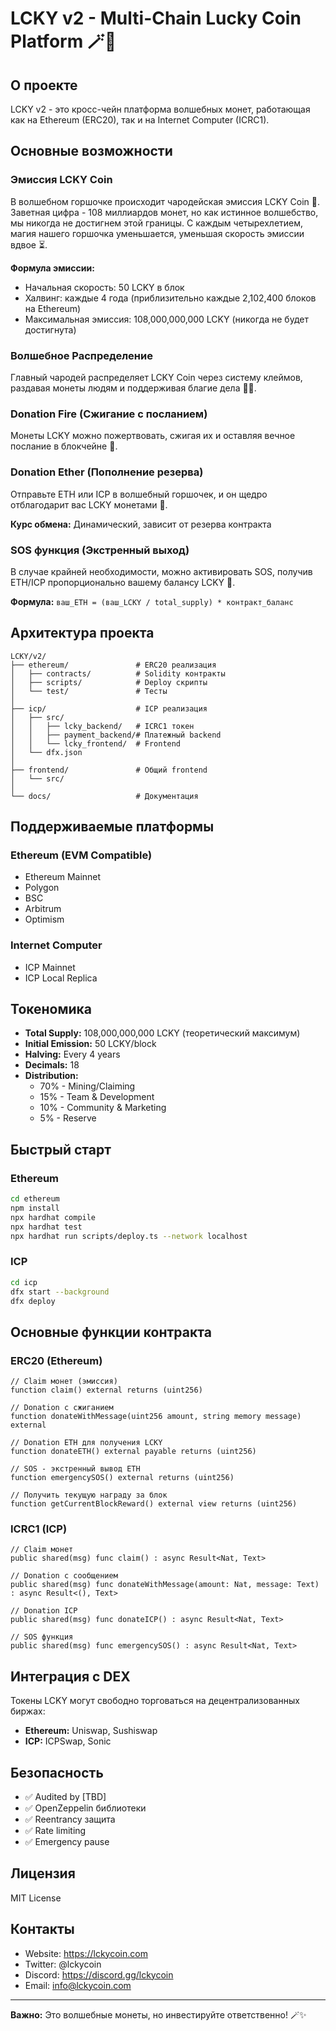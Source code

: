 # LCKY v2 - Multi-Chain Lucky Coin Platform 🪄🍯

## О проекте

LCKY v2 - это кросс-чейн платформа волшебных монет, работающая как на Ethereum (ERC20), так и на Internet Computer (ICRC1).

## Основные возможности

### Эмиссия LCKY Coin
В волшебном горшочке происходит чародейская эмиссия LCKY Coin 🌟. Заветная цифра - 108 миллиардов монет, но как истинное волшебство, мы никогда не достигнем этой границы. С каждым четырехлетием, магия нашего горшочка уменьшается, уменьшая скорость эмиссии вдвое ⏳.

**Формула эмиссии:**
- Начальная скорость: 50 LCKY в блок
- Халвинг: каждые 4 года (приблизительно каждые 2,102,400 блоков на Ethereum)
- Максимальная эмиссия: 108,000,000,000 LCKY (никогда не будет достигнута)

### Волшебное Распределение
Главный чародей распределяет LCKY Coin через систему клеймов, раздавая монеты людям и поддерживая благие дела 🏰🤝.

### Donation Fire (Сжигание с посланием)
Монеты LCKY можно пожертвовать, сжигая их и оставляя вечное послание в блокчейне 💬.

### Donation Ether (Пополнение резерва)
Отправьте ETH или ICP в волшебный горшочек, и он щедро отблагодарит вас LCKY монетами 🌈.

**Курс обмена:** Динамический, зависит от резерва контракта

### SOS функция (Экстренный выход)
В случае крайней необходимости, можно активировать SOS, получив ETH/ICP пропорционально вашему балансу LCKY 🚨.

**Формула:** `ваш_ETH = (ваш_LCKY / total_supply) * контракт_баланс`

## Архитектура проекта

```
LCKY/v2/
├── ethereum/               # ERC20 реализация
│   ├── contracts/          # Solidity контракты
│   ├── scripts/            # Deploy скрипты
│   └── test/               # Тесты
│
├── icp/                    # ICP реализация
│   ├── src/
│   │   ├── lcky_backend/   # ICRC1 токен
│   │   ├── payment_backend/# Платежный backend
│   │   └── lcky_frontend/  # Frontend
│   └── dfx.json
│
├── frontend/               # Общий frontend
│   └── src/
│
└── docs/                   # Документация
```

## Поддерживаемые платформы

### Ethereum (EVM Compatible)
- Ethereum Mainnet
- Polygon
- BSC
- Arbitrum
- Optimism

### Internet Computer
- ICP Mainnet
- ICP Local Replica

## Токеномика

- **Total Supply:** 108,000,000,000 LCKY (теоретический максимум)
- **Initial Emission:** 50 LCKY/block
- **Halving:** Every 4 years
- **Decimals:** 18
- **Distribution:**
  - 70% - Mining/Claiming
  - 15% - Team & Development
  - 10% - Community & Marketing
  - 5% - Reserve

## Быстрый старт

### Ethereum

```bash
cd ethereum
npm install
npx hardhat compile
npx hardhat test
npx hardhat run scripts/deploy.ts --network localhost
```

### ICP

```bash
cd icp
dfx start --background
dfx deploy
```

## Основные функции контракта

### ERC20 (Ethereum)

```solidity
// Claim монет (эмиссия)
function claim() external returns (uint256)

// Donation с сжиганием
function donateWithMessage(uint256 amount, string memory message) external

// Donation ETH для получения LCKY
function donateETH() external payable returns (uint256)

// SOS - экстренный вывод ETH
function emergencySOS() external returns (uint256)

// Получить текущую награду за блок
function getCurrentBlockReward() external view returns (uint256)
```

### ICRC1 (ICP)

```motoko
// Claim монет
public shared(msg) func claim() : async Result<Nat, Text>

// Donation с сообщением
public shared(msg) func donateWithMessage(amount: Nat, message: Text) : async Result<(), Text>

// Donation ICP
public shared(msg) func donateICP() : async Result<Nat, Text>

// SOS функция
public shared(msg) func emergencySOS() : async Result<Nat, Text>
```

## Интеграция с DEX

Токены LCKY могут свободно торговаться на децентрализованных биржах:
- **Ethereum:** Uniswap, Sushiswap
- **ICP:** ICPSwap, Sonic

## Безопасность

- ✅ Audited by [TBD]
- ✅ OpenZeppelin библиотеки
- ✅ Reentrancy защита
- ✅ Rate limiting
- ✅ Emergency pause

## Лицензия

MIT License

## Контакты

- Website: https://lckycoin.com
- Twitter: @lckycoin
- Discord: https://discord.gg/lckycoin
- Email: info@lckycoin.com

---

**Важно:** Это волшебные монеты, но инвестируйте ответственно! 🪄✨

